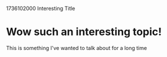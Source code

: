 1736102000
Interesting Title
# Wow such an interesting topic!

This is something I've wanted to talk about for a long time